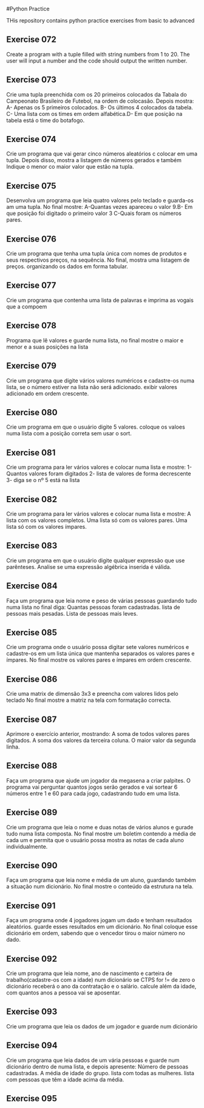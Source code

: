 #Python Practice

THis repository contains python practice exercises from basic to advanced

## Exercise 072
Create a program with a tuple filled with string numbers from 1 to 20.
The user will input a number and the code should output the written number.

## Exercise 073
Crie uma tupla preenchida com os 20 primeiros colocados da Tabala do Campeonato Brasileiro de Futebol, na ordem de colocasão. Depois mostra: A- Apenas os 5 primeiros colocados. B- Os últimos 4
colocados da tabela. C- Uma lista com os times em ordem alfabética.D- Em que posição na tabela está o time do botafogo.

## Exercise 074
Crie um programa que vai gerar cinco números aleatórios c colocar em uma tupla.
Depois disso, mostra a listagem de números gerados e também Indique o menor co maior valor que estão na tupla.

## Exercise 075
Desenvolva um programa que leia quatro valores pelo teclado e guarda-os am uma tupla. No final mostre: A-Quantas vezes apareceu o valor 9.B- Em que posição foi digitado o primeiro valor 3 C-Quais foram os números pares.

## Exercise 076
Crie um programa que tenha uma tupla única com nomes de produtos e seus respectivos preços, na sequência. No final, mostra uma listagem de preços. organizando os dados em forma tabular.

## Exercise 077
Crie um programa que contenha uma lista de palavras e imprima as vogais que a compoem

## Exercise 078
Programa que lê valores e guarde numa lista, no final mostre o maior e menor e a suas posições na lista

## Exercise 079
Crie um programa que digite vários valores numéricos e cadastre-os numa lista, se o número estiver na lista não será adicionado. exibir valores adicionado em ordem crescente.

## Exercise 080
Crie um programa em que o usuário digite 5 valores. coloque os valoes numa lista com a posição correta sem usar o sort.

## Exercise 081
Crie um programa para ler vários valores e colocar numa lista e mostre:
1- Quantos valores foram digitados
2- lista de valores de forma decrescente
3- diga se o nº 5 está na lista

## Exercise 082
Crie um programa para ler vários valores e colocar numa lista e mostre:
A lista com os valores completos.
Uma lista só com os valores pares.
Uma lista só com os valores ímpares.

## Exercise 083
Crie um programa em que o usuário digite qualquer expressão que use parênteses.
Analise se uma expressão algébrica inserida é válida.

## Exercise 084
Faça um programa que leia nome e peso de várias pessoas guardando tudo numa lista no final diga: Quantas pessoas foram cadastradas.
lista de pessoas mais pesadas.
Lista de pessoas mais leves.

## Exercise 085
Crie um programa onde o usuário possa digitar sete valores numéricos e cadastre-os em um lista única que mantenha separados os valores pares e ímpares. No final mostre os valores pares e ímpares em ordem crescente.

## Exercise 086
Crie uma matrix de dimensão 3x3 e preencha com valores lidos pelo teclado
No final mostre a matriz na tela com formatação correcta.

## Exercise 087
Aprimore o exercício anterior, mostrando:
A soma de todos valores pares digitados.
A soma dos valores da terceira coluna.
O maior valor da segunda linha.
## Exercise 088
Faça um programa que ajude um jogador da megasena a criar palpites. O programa vai perguntar quantos jogos serão gerados e vai sortear 6 números entre 1 e 60 para cada jogo, cadastrando tudo em uma lista.

## Exercise 089
Crie um programa que leia o nome e duas notas de vários alunos e gurade tudo numa lista composta. No final mostre um boletim contendo a média de cada um e permita que o usuário possa mostra as notas de cada aluno individualmente.

## Exercise 090
Faça um programa que leia nome e média de um aluno, guardando também a situação num dicionário.
No final mostre o conteúdo da estrutura na tela.

## Exercise 091
Faça um programa onde 4 jogadores jogam um dado e tenham resultados aleatórios. guarde esses resultados em um dicionário. No final coloque esse dicionário em ordem, sabendo que o vencedor tirou o maior número no dado.

## Exercise 092
Crie um programa que leia nome, ano de nascimento e carteira de trabalho(cadastre-os com a idade) num dicionário se CTPS for != de zero o dicionário receberá o ano da contratação e o salário. calcule além da idade, com quantos anos a pessoa vai se aposentar.

## Exercise 093
Crie um programa que leia os dados de um jogador e guarde num dicionário

## Exercise 094
Crie um programa que leia dados de um vária pessoas e guarde num dicionário dentro de numa lista, e depois apresente:
Número de pessoas cadastradas.
A média de idade do grupo.
lista com todas as mulheres.
lista com pessoas que têm a idade acima da média.

## Exercise 095